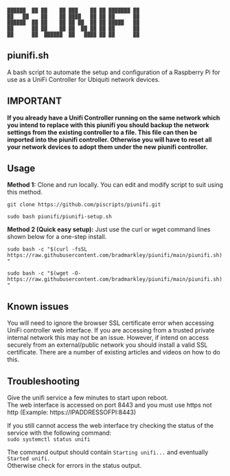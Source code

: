 ```
▓▓▓▓▓▓  ▓▓ ▓▓    ▓▓ ▓▓▓    ▓▓ ▓▓ ▓▓▓▓▓▓▓ ▓▓          
▓▓   ▓▓    ▓▓    ▓▓ ▓▓▓▓   ▓▓ ▓▓ ▓▓      ▓▓          
▓▓▓▓▓▓  ▓▓ ▓▓    ▓▓ ▓▓ ▓▓  ▓▓ ▓▓ ▓▓▓▓▓   ▓▓          
▓▓      ▓▓ ▓▓    ▓▓ ▓▓  ▓▓ ▓▓ ▓▓ ▓▓      ▓▓          
▓▓      ▓▓  ▓▓▓▓▓▓  ▓▓   ▓▓▓▓ ▓▓ ▓▓      ▓▓
```

## piunifi.sh
A bash script to automate the setup and configuration of a Raspberry Pi for use as a UniFi Controller for Ubiquiti network devices.

## IMPORTANT  
**If you already have a Unifi Controller running on the same network which you intend to replace with this piunifi you should backup the network settings from the existing controller to a file. This file can then be imported into the piunifi controller. Otherwise you will have to reset all your network devices to adopt them under the new piunifi controller.**

## Usage
**Method 1:** Clone and run locally. You can edit and modify script to suit using this method.

`git clone https://github.com/piscripts/piunifi.git`

`sudo bash piunifi/piunifi-setup.sh`

**Method 2 (Quick easy setup):** Just use the curl or wget command lines shown below for a one-step install.

`sudo bash -c "$(curl -fsSL https://raw.githubusercontent.com/bradmarkley/piunifi/main/piunifi.sh)"`

`sudo bash -c "$(wget -O- https://raw.githubusercontent.com/bradmarkley/piunifi/main/piunifi.sh)"`

## Known issues

You will need to ignore the browser SSL certificate error when accessing UniFi controller web interface. If you are accessing from a trusted private internal network this may not be an issue. However, if intend on access securely from an external/public network you should install a valid SSL certificate. There are a number of existing articles and videos on how to do this.

## Troubleshooting

Give the unifi service a few minutes to start upon reboot.  
The web interface is accessed on port 8443 and you must use https not http (Example: https://IPADDRESSOFPI:8443)  

If you still cannot access the web interface try checking the status of the service with the following command:  
`sudo systemctl status unifi`

The command output should contain `Starting unifi...` and eventually `Started unifi.`  
Otherwise check for errors in the status output.

